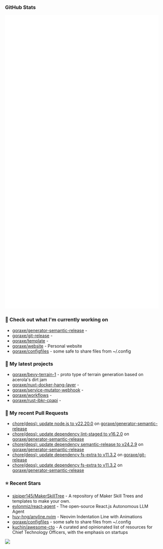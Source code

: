 
### GitHub Stats

<p align="left"><img src="https://raw.githubusercontent.com/goraxe/goraxe/main/github-metrics.svg" /></p>

### 👷 Check out what I'm currently working on

- [goraxe/generator-semantic-release](https://github.com/goraxe/generator-semantic-release) - 
- [goraxe/git-release](https://github.com/goraxe/git-release) - 
- [goraxe/template](https://github.com/goraxe/template) - 
- [goraxe/website](https://github.com/goraxe/website) - Personal website
- [goraxe/configfiles](https://github.com/goraxe/configfiles) - some safe to share files from ~/.config 
### 🌱 My latest projects

- [goraxe/bevy-terrain-1](https://github.com/goraxe/bevy-terrain-1) - proto type of terrain generation based on acerola&#39;s dirt jam
- [goraxe/nuxt-docker-hang-layer](https://github.com/goraxe/nuxt-docker-hang-layer) - 
- [goraxe/service-mutator-webhook](https://github.com/goraxe/service-mutator-webhook) - 
- [goraxe/workflows](https://github.com/goraxe/workflows) - 
- [goraxe/rust-ibkr-cpapi](https://github.com/goraxe/rust-ibkr-cpapi) - 
### 🔨 My recent Pull Requests

- [chore(deps): update node.js to v22.20.0](https://github.com/goraxe/generator-semantic-release/pull/244) on [goraxe/generator-semantic-release](https://github.com/goraxe/generator-semantic-release)
- [chore(deps): update dependency lint-staged to v16.2.0](https://github.com/goraxe/generator-semantic-release/pull/243) on [goraxe/generator-semantic-release](https://github.com/goraxe/generator-semantic-release)
- [chore(deps): update dependency semantic-release to v24.2.9](https://github.com/goraxe/generator-semantic-release/pull/242) on [goraxe/generator-semantic-release](https://github.com/goraxe/generator-semantic-release)
- [chore(deps): update dependency fs-extra to v11.3.2](https://github.com/goraxe/git-release/pull/151) on [goraxe/git-release](https://github.com/goraxe/git-release)
- [chore(deps): update dependency fs-extra to v11.3.2](https://github.com/goraxe/generator-semantic-release/pull/241) on [goraxe/generator-semantic-release](https://github.com/goraxe/generator-semantic-release)
### ⭐ Recent Stars

- [sjpiper145/MakerSkillTree](https://github.com/sjpiper145/MakerSkillTree) - A repository of Maker Skill Trees and templates to make your own.  
- [eylonmiz/react-agent](https://github.com/eylonmiz/react-agent) - The open-source React.js Autonomous LLM Agent
- [huy-hng/anyline.nvim](https://github.com/huy-hng/anyline.nvim) - Neovim Indentation Line with Animations
- [goraxe/configfiles](https://github.com/goraxe/configfiles) - some safe to share files from ~/.config 
- [kuchin/awesome-cto](https://github.com/kuchin/awesome-cto) - A curated and opinionated list of resources for Chief Technology Officers, with the emphasis on startups

![](https://komarev.com/ghpvc/?username=goraxe)
